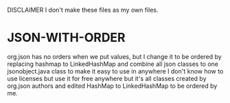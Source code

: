 DISCLAIMER 
I don't make these files as my own files.

# JSON-WITH-ORDER
org.json has no orders when we put values, but I change it to be ordered by replacing hashmap to LinkedHashMap and combine all json classes to one jsonobject.java class to make it easy to use in anywhere
I don't know how to use licenses but use it for free anywhere but it's all classes created by org.json authors and edited HashMap to LinkedHashMap to be ordered by me.

